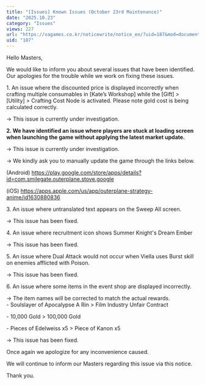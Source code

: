```yaml
---
title: "[Issues] Known Issues (October 23rd Maintenance)"
date: "2025.10.23"
category: "Issues"
views: 227
url: "https://vagames.co.kr/noticewrite/notice_en/?uid=187&mod=document"
uid: "187"
---
```


Hello Masters,

  

We would like to inform you about several issues that have been identified. Our apologies for the trouble while we work on fixing these issues.

  

1\. An issue where the discounted price is displayed incorrectly when crafting multiple consumables in \[Kate’s Workshop\] while the \[Gift\] > \[Utility\] > Crafting Cost Node is activated. Please note gold cost is being calculated correctly.

→ This issue is currently under investigation.

  

**2\. We have identified an issue where players are stuck at loading screen when launching the game without applying the latest market update.**

→ This issue is currently under investigation.

→ We kindly ask you to manually update the game through the links below.

  

(Android) https://play.google.com/store/apps/details?id=com.smilegate.outerplane.stove.google

(iOS) https://apps.apple.com/us/app/outerplane-strategy-anime/id1630880836

  

3\. An issue where untranslated text appears on the Sweep All screen.

→ This issue has been fixed.

  

4\. An issue where recruitment icon shows Summer Knight's Dream Ember  

→ This issue has been fixed.

  

5\. An issue where Dual Attack would not occur when Viella uses Burst skill on enemies afflicted with Poison.

→ This issue has been fixed.  
  

6\. An issue where some items in the event shop are displayed incorrectly.

→ The item names will be corrected to match the actual rewards.  
\- Soulslayer of Apocalypse A Rin > Film Industry Unfair Contract

\- 10,000 Gold > 100,000 Gold

\- Pieces of Edelweiss x5 > Piece of Kanon x5

→ This issue has been fixed.

Once again we apologize for any inconvenience caused.

We will continue to inform our Masters regarding this issue via this notice.

Thank you.